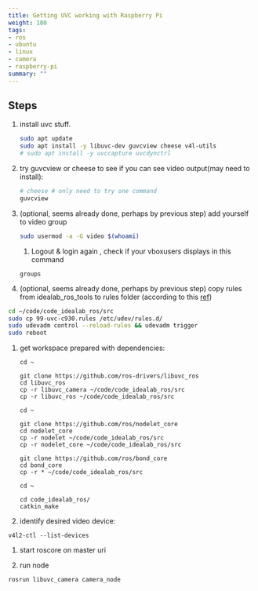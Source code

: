 ```yaml
---
title: Getting UVC working with Raspberry Pi
weight: 180
tags:
- ros
- ubuntu
- linux
- camera
- raspberry-pi
summary: ""
---
```


## Steps


1. install uvc stuff.

    ```bash
    sudo apt update
    sudo apt install -y libuvc-dev guvcview cheese v4l-utils
    # sudo apt install -y uvccapture uvcdynctrl
    ```

1. try guvcview or cheese to see if you can see video output(may need to install):

    ```bash
    # cheese # only need to try one command
    guvcview
    ```

1. (optional, seems already done, perhaps by previous step) add yourself to video group

      ```bash
      sudo usermod -a -G video $(whoami)
      ```

      1. Logout & login again , check if your vboxusers displays in this command

      ```
      groups
      ```


1. (optional, seems already done, perhaps by previous step)  copy rules from idealab_ros_tools to rules folder (according to this [ref](http://wiki.ros.org/libuvc_camera))

```bash
cd ~/code/code_idealab_ros/src
sudo cp 99-uvc-c930.rules /etc/udev/rules.d/
sudo udevadm control --reload-rules && udevadm trigger
sudo reboot
```

1. get workspace prepared with dependencies:

    ```
    cd ~

    git clone https://github.com/ros-drivers/libuvc_ros
    cd libuvc_ros
    cp -r libuvc_camera ~/code/code_idealab_ros/src
    cp -r libuvc_ros ~/code/code_idealab_ros/src

    cd ~

    git clone https://github.com/ros/nodelet_core
    cd nodelet_core
    cp -r nodelet ~/code/code_idealab_ros/src
    cp -r nodelet_core ~/code/code_idealab_ros/src

    git clone https://github.com/ros/bond_core
    cd bond_core
    cp -r * ~/code/code_idealab_ros/src

    cd ~

    cd code_idealab_ros/
    catkin_make
    ```

1. identify desired video device:

```
v4l2-ctl --list-devices
```

1. start roscore on master uri

1. run node

```
rosrun libuvc_camera camera_node
```
